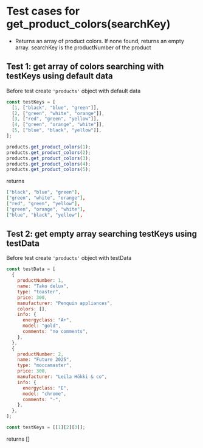 # Test cases for get_product_colors(searchKey)

- Returns an array of product colors. If none found, returns an empty array. searchKey is the productNumber of the product

## Test 1: get array of colors searching with testKeys using default data

Before test create `'products'` object with default data

```js
const testKeys = [
  [1, ["black", "blue", "green"]],
  [2, ["green", "white", "orange"]],
  [3, ["red", "green", "yellow"]],
  [4, ["green", "orange", "white"]],
  [5, ["blue", "black", "yellow"]],
];
```

```js
products.get_product_colors(1);
products.get_product_colors(2);
products.get_product_colors(3);
products.get_product_colors(4);
products.get_product_colors(5);
```

returns

```json
["black", "blue", "green"],
["green", "white", "orange"],
["red", "green", "yellow"],
["green", "orange", "white"],
["blue", "black", "yellow"],
```

## Test 2: get empty array searching testKeys using testData

Before test create `'products'` object with testData

```js
const testData = [
  {
    productNumber: 1,
    name: "Tako delux",
    type: "toaster",
    price: 300,
    manufacturer: "Penquin appliances",
    colors: [],
    info: {
      energyclass: "A+",
      model: "gold",
      comments: "no comments",
    },
  },
  {
    productNumber: 2,
    name: "Future 2025",
    type: "moccamaster",
    price: 300,
    manufacturer: "Leila Hökki & co",
    info: {
      energyclass: "E",
      model: "chrome",
      comments: "-",
    },
  },
];
```

```js
const testKeys = [[1][2][3]];
```

returns []
